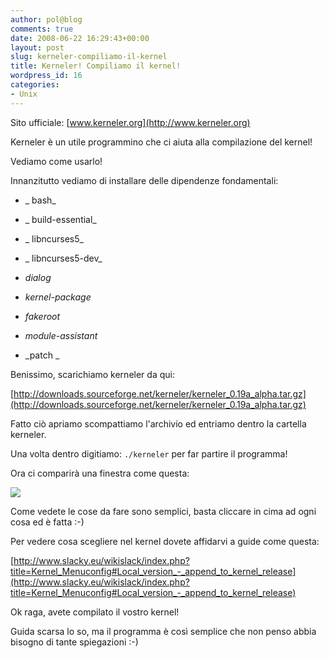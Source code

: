 ```yaml
---
author: pol@blog
comments: true
date: 2008-06-22 16:29:43+00:00
layout: post
slug: kerneler-compiliamo-il-kernel
title: Kerneler! Compiliamo il kernel!
wordpress_id: 16
categories:
- Unix
---
```


Sito ufficiale: [www.kerneler.org](http://www.kerneler.org)

Kerneler è un utile programmino che ci aiuta alla compilazione del kernel!

Vediamo come usarlo!

Innanzitutto vediamo di installare delle dipendenze fondamentali:



	
  * _ bash_

	
  * _ build-essential_

	
  * _ libncurses5_

	
  * _ libncurses5-dev_

	
  * _dialog_

	
  * _kernel-package_

	
  * _fakeroot_

	
  * _module-assistant_

	
  * _patch
_


Benissimo, scarichiamo kerneler da qui:

[http://downloads.sourceforge.net/kerneler/kerneler_0.19a_alpha.tar.gz](http://downloads.sourceforge.net/kerneler/kerneler_0.19a_alpha.tar.gz)

Fatto ciò apriamo scompattiamo l'archivio ed entriamo dentro la cartella kerneler.

Una volta dentro digitiamo: ` ./kerneler ` per far partire il programma!

Ora ci comparirà una finestra come questa:

![](http://www.tuxjournal.net/wp-content/uploads/2007/11/k3.jpg)

Come vedete le cose da fare sono semplici, basta cliccare in cima ad ogni cosa ed è fatta :-)

Per vedere cosa scegliere nel kernel dovete affidarvi a guide come questa:

[http://www.slacky.eu/wikislack/index.php?title=Kernel_Menuconfig#Local_version_-_append_to_kernel_release](http://www.slacky.eu/wikislack/index.php?title=Kernel_Menuconfig#Local_version_-_append_to_kernel_release)

Ok raga, avete compilato il vostro kernel!

Guida scarsa lo so, ma il programma è così semplice che non penso abbia bisogno di tante spiegazioni :-)
